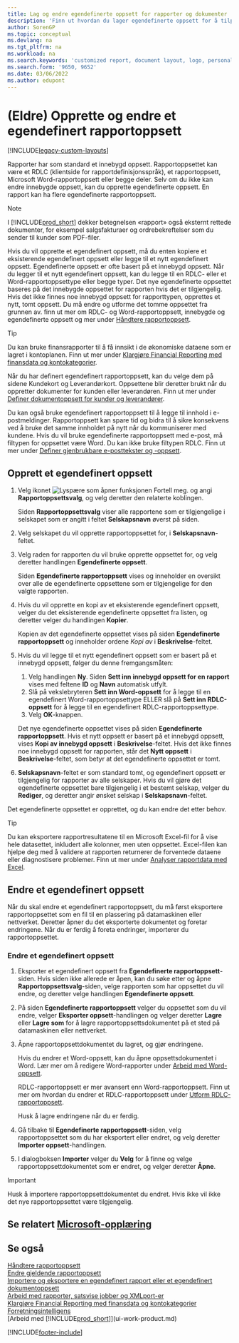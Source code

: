 ```yaml
---
title: Lag og endre egendefinerte oppsett for rapporter og dokumenter
description: 'Finn ut hvordan du lager egendefinerte oppsett for å tilpasse utseendet på en rapport når den vises, skrives ut eller lagres.'
author: SorenGP
ms.topic: conceptual
ms.devlang: na
ms.tgt_pltfrm: na
ms.workload: na
ms.search.keywords: 'customized report, document layout, logo, personalize'
ms.search.form: '9650, 9652'
ms.date: 03/06/2022
ms.author: edupont
---
```

# <a name="legacy-create-and-modify-custom-report-layouts" />(Eldre) Opprette og endre et egendefinert rapportoppsett

[!INCLUDE[legacy-custom-layouts](includes/legacy-custom-layouts.md)]

Rapporter har som standard et innebygd oppsett. Rapportoppsettet kan være et RDLC (klientside for rapportdefinisjonsspråk), et rapportoppsett, Microsoft Word-rapportoppsett eller begge deler. Selv om du ikke kan endre innebygde oppsett, kan du opprette egendefinerte oppsett. En rapport kan ha flere egendefinerte rapportoppsett.

> [!NOTE]  
> I [!INCLUDE[prod_short](includes/prod_short.md)] dekker betegnelsen «rapport» også eksternt rettede dokumenter, for eksempel salgsfakturaer og ordrebekreftelser som du sender til kunder som PDF-filer.

Hvis du vil opprette et egendefinert oppsett, må du enten kopiere et eksisterende egendefinert oppsett eller legge til et nytt egendefinert oppsett. Egendefinerte oppsett er ofte basert på et innebygd oppsett. Når du legger til et nytt egendefinert oppsett, kan du legge til en RDLC- eller et Word-rapportoppsettype eller begge typer. Det nye egendefinerte oppsettet baseres på det innebygde oppsettet for rapporten hvis det er tilgjengelig. Hvis det ikke finnes noe innebygd oppsett for rapporttypen, opprettes et nytt, tomt oppsett. Du må endre og utforme det tomme oppsettet fra grunnen av. finn ut mer om RDLC- og Word-rapportoppsett, innebygde og egendefinerte oppsett og mer under [Håndtere rapportoppsett](ui-manage-report-layouts.md).  

> [!TIP]
> Du kan bruke finansrapporter til å få innsikt i de økonomiske dataene som er lagret i kontoplanen. Finn ut mer under [Klargjøre Financial Reporting med finansdata og kontokategorier](bi-how-work-account-schedule.md).

Når du har definert egendefinert rapportoppsett, kan du velge dem på sidene Kundekort og Leverandørkort. Oppsettene blir deretter brukt når du oppretter dokumenter for kunden eller leverandøren. Finn ut mer under [Definer dokumentoppsett for kunder og leverandører](ui-define-customer-vendor-document-layouts.md).

Du kan også bruke egendefinert rapportoppsett til å legge til innhold i e-postmeldinger. Rapportoppsett kan spare tid og bidra til å sikre konsekvens ved å bruke det samme innholdet på nytt når du kommuniserer med kundene. Hvis du vil bruke egendefinerte rapportoppsett med e-post, må filtypen for oppsettet være Word. Du kan ikke bruke filtypen RDLC. Finn ut mer under [Definer gjenbrukbare e-posttekster og -oppsett](admin-how-setup-email.md#set-up-reusable-email-texts-and-layouts).

## <a name="create-a-custom-layout" />Opprett et egendefinert oppsett

1. Velg ikonet ![Lyspære som åpner funksjonen Fortell meg.](media/ui-search/search_small.png "Fortell hva du vil gjøre") og angi **Rapportoppsettsvalg**, og velg deretter den relaterte koblingen.

    Siden **Rapportoppsettsvalg** viser alle rapportene som er tilgjengelige i selskapet som er angitt i feltet **Selskapsnavn** øverst på siden.
2. Velg selskapet du vil opprette rapportoppsettet for, i **Selskapsnavn**-feltet.
3. Velg raden for rapporten du vil bruke opprette oppsettet for, og velg deretter handlingen **Egendefinerte oppsett**.  

   Siden **Egendefinerte rapportoppsett** vises og inneholder en oversikt over alle de egendefinerte oppsettene som er tilgjengelige for den valgte rapporten.
4. Hvis du vil opprette en kopi av et eksisterende egendefinert oppsett, velger du det eksisterende egendefinerte oppsettet fra listen, og deretter velger du handlingen **Kopier**.  

   Kopien av det egendefinerte oppsettet vises på siden **Egendefinerte rapportoppsett** og inneholder ordene *Kopi av* i **Beskrivelse**-feltet.
5. Hvis du vil legge til et nytt egendefinert oppsett som er basert på et innebygd oppsett, følger du denne fremgangsmåten:  
   1. Velg handlingen **Ny**. Siden **Sett inn innebygd oppsett for en rapport** vises med feltene **ID** og **Navn** automatisk utfylt.
   2. Slå på vekslebryteren **Sett inn Word-oppsett** for å legge til en egendefinert Word-rapportoppsettype ELLER slå på **Sett inn RDLC-oppsett** for å legge til en egendefinert RDLC-rapportoppsettype.
   4. Velg **OK**-knappen.  

    Det nye egendefinerte oppsettet vises på siden **Egendefinerte rapportoppsett**. Hvis et nytt oppsett er basert på et innebygd oppsett, vises **Kopi av innebygd oppsett** i **Beskrivelse**-feltet. Hvis det ikke finnes noe innebygd oppsett for rapporten, står det **Nytt oppsett** i **Beskrivelse**-feltet, som betyr at det egendefinerte oppsettet er tomt.
6. **Selskapsnavn**-feltet er som standard tomt, og egendefinert oppsett er tilgjengelig for rapporter av alle selskaper. Hvis du vil gjøre det egendefinerte oppsettet bare tilgjengelig i et bestemt selskap, velger du **Rediger**, og deretter angir ønsket selskap i **Selskapsnavn**-feltet.

Det egendefinerte oppsettet er opprettet, og du kan endre det etter behov.

> [!TIP]
> Du kan eksportere rapportresultatene til en Microsoft Excel-fil for å vise hele datasettet, inkludert alle kolonner, men uten oppsettet. Excel-filen kan hjelpe deg med å validere at rapporten returnerer de forventede dataene eller diagnostisere problemer. Finn ut mer under [Analyser rapportdata med Excel](report-analyze-excel.md).

## <a name="modifying-a-custom-layout" /><a name="ModifyCustomLayout"></a>Endre et egendefinert oppsett

Når du skal endre et egendefinert rapportoppsett, du må først eksportere rapportoppsettet som en fil til en plassering på datamaskinen eller nettverket. Deretter åpner du det eksporterte dokumentet og foretar endringene. Når du er ferdig å foreta endringer, importerer du rapportoppsettet.

### <a name="modify-a-custom-layout" />Endre et egendefinert oppsett

1. Eksporter et egendefinert oppsett fra **Egendefinerte rapportoppsett**-siden. Hvis siden ikke allerede er åpen, kan du søke etter og åpne **Rapportoppsettsvalg**-siden, velge rapporten som har oppsettet du vil endre, og deretter velge handlingen **Egendefinerte oppsett**.  
2. På siden **Egendefinerte rapportoppsett** velger du oppsettet som du vil endre, velger **Eksporter oppsett**-handlingen og velger deretter **Lagre** eller **Lagre som** for å lagre rapportoppsettsdokumentet på et sted på datamaskinen eller nettverket.  
3. Åpne rapportoppsettdokumentet du lagret, og gjør endringene.

   Hvis du endrer et Word-oppsett, kan du åpne oppsettsdokumentet i Word. Lær mer om å redigere Word-rapporter under [Arbeid med Word-oppsett](ui-how-add-fields-word-report-layout.md)<!--the next section [Making Changes to the Report Layout](ui-how-create-custom-report-layout.md#MakeChangesToLayout)-->.

   RDLC-rapportoppsett er mer avansert enn Word-rapportoppsett. Finn ut mer om hvordan du endrer et RDLC-rapportoppsett under [Utform RDLC-rapportoppsett](/dynamics-nav/Designing-RDLC-Report-Layouts).

   Husk å lagre endringene når du er ferdig.

4. Gå tilbake til **Egendefinerte rapportoppsett**-siden, velg rapportoppsettet som du har eksportert eller endret, og velg deretter **Importer oppsett**-handlingen.  

5. I dialogboksen **Importer** velger du **Velg** for å finne og velge rapportoppsettdokumentet som er endret, og velger deretter **Åpne**.

> [!IMPORTANT]
> Husk å importere rapportoppsettdokumentet du endret. Hvis ikke vil ikke det nye rapportoppsettet være tilgjengelig.

<!--
## <a name="create-and-modify-custom-report-layouts" /><a name="MakeChangesToLayout"></a> Create and modify custom report layouts

To make general formatting and layout changes, such as changing text font, adding and modifying a table, or removing a data field, just use the basic editing features of Word like you do with any Word document.

If you're designing a Word report layout from scratch or adding new data fields, then start by adding a table that includes rows and columns that will eventually hold the data fields.

> [!TIP]  
> Show the table gridlines so that you see the boundaries of table cells. Remember to hide the gridlines when you're done editing. To show or hide table gridlines, select the table, and then under **Layout** on the **Table** tab, choose **View Gridlines**.

### <a name="embedding-fonts-in-word-layouts-for-consistency" />Embedding fonts in Word layouts for consistency

To ensure that reports always display and print with the intended fonts, wherever users open or print the reports, you can embed the fonts in the Word document. However, embedding fonts can significantly increase the size of the Word files. Learn more about embedding fonts in Word at [Embed fonts in Word, PowerPoint, or Excel](https://support.office.com/article/Embed-fonts-in-Word-PowerPoint-or-Excel-cb3982aa-ea76-4323-b008-86670f222dbc).

### <a name="removing-label-and-data-fields-in-word-layouts" /><a name="RemoveField"></a> Removing label and data fields in Word layouts

 Label and data fields of a report are contained in content controls in Word. The following figure illustrates a content control when it's selected in the Word document.  

 ![Content control for field in Word report layout.](media/nav_wordreportlayouts_contentcontrol.png "NAV_WordReportLayouts_ContentControl")  

 The name of the label or data field name displays in the content control. In the example, the field name is CompanyAddr1.  

### <a name="to-remove-a-label-or-data-field" />To remove a label or data field

1. Right-click the field you want to delete, then choose **Remove Content Control**.  

     The content control is removed, but the field name remains as text.  

2. Delete the remaining text as needed.  

### <a name="adding-data-fields" />Adding data fields

Adding data fields from a report dataset is more advanced and requires some knowledge of the report dataset. Learn more about adding fields for data, labels, and images at [Add Fields to a Word Report Layout](ui-how-add-fields-word-report-layout.md).  -->

## <a name="see-related-microsoft-training" />Se relatert [Microsoft-opplæring](/training/modules/change-documents-dynamics-365-business-central/index)

## <a name="see-also" />Se også

[Håndtere rapportoppsett](ui-manage-report-layouts.md)  
[Endre gjeldende rapportoppsett](ui-how-change-layout-currently-used-report.md)  
[Importere og eksportere en egendefinert rapport eller et egendefinert dokumentoppsett](ui-how-import-and-export-report-layout.md)  
[Arbeid med rapporter, satsvise jobber og XMLport-er](ui-work-report.md)  
[Klargjøre Financial Reporting med finansdata og kontokategorier](bi-how-work-account-schedule.md)  
[Forretningsintelligens](bi.md)  
[Arbeid med [!INCLUDE[prod_short](includes/prod_short.md)]](ui-work-product.md)  

[!INCLUDE[footer-include](includes/footer-banner.md)]
